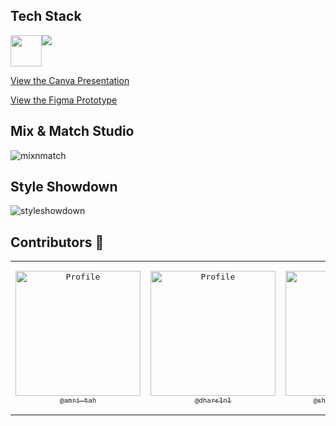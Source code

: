 

## Tech Stack
<div style="width: 200px; display: flex;">
  <img src="https://konvajs.org/android-chrome-192x192.png" width="50" />
  <img src="https://skillicons.dev/icons?i=react,tailwind,fastapi,pytorch,aws,mongodb,figma,canva">

</div>

[View the Canva Presentation](https://www.canva.com/design/DAGIr4NWacs/Btm7QaY3T82euLjr0PeOyw/view?utm_content=DAGIr4NWacs&utm_campaign=designshare&utm_medium=link&utm_source=editor)

[View the Figma Prototype](https://www.figma.com/proto/milkChhGO0yHKmKAgWtEIt/WeForShe24-InnovateHers?node-id=192-16&t=DOtBIIz6m957XMcQ-1&scaling=scale-down-width&content-scaling=fixed&page-id=0%3A1)

## Mix & Match Studio
![mixnmatch](https://github.com/user-attachments/assets/0643cfdb-49ff-4ba8-82cd-be4b6b96c506)

## Style Showdown
![styleshowdown](https://github.com/user-attachments/assets/952085fa-89b0-4b54-b1f8-6475932b1868)

## Contributors 🤝
<table align="center" style="border: none;">
<tr>
<td align="center" width="300"><pre><a href="https://github.com/amri-tah"><img src="https://avatars.githubusercontent.com/u/111682039?v=4" width="200" alt="Profile" /><br><sub>@amri-tah</sub></a></pre></td>
<td align="center" width="300"><pre><a href="https://github.com/dhars1n1"><img src="https://avatars.githubusercontent.com/dhars1n1" width="200" alt="Profile" /><br><sub>@dhars1n1</sub></a></pre></td>
<td align="center" width="300"><pre><a href="https://github.com/shruti-sivakumar"><img src="https://avatars.githubusercontent.com/shruti-sivakumar" width="200" alt="Profile" /><br><sub>@shruti-sivakumar</sub></a></pre></td>
</tr>
</table>
